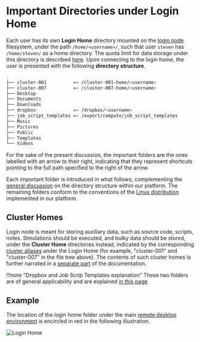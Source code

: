 # Important Directories under Login Home 

Each user has its own **Login Home** directory mounted on the [login node](overview.md) filesystem, under the path `/home/<username>/`, such that user `steven` has `/home/steven/` as a home directory. The quota limit for data storage under this directory is described [here](../../data-on-disk/quotas.md). Upon connecting to the login home, the user is presented with the following **directory structure**.
 
```bash
.
├── cluster-001          => /cluster-001-home/<username>
├── cluster-007          => /cluster-007-home/<username>
├── Desktop
├── Documents
├── Downloads
├── dropbox              => /dropbox/<username>
├── job_script_templates => /export/compute/job_script_templates
├── Music
├── Pictures
├── Public
├── Templates
└── Videos
```

For the sake of the present discussion, the important folders are the ones labelled with an arrow to their right, indicating that they represent shortcuts pointing to the full path specified to the right of the arrow.

Each important folder is introduced in what follows, complementing the [general discussion](../../data-on-disk/directories.md) on the directory structure within our platform. The remaining folders conform to the conventions of the [Linux distribution](../../remote-connection/remote-desktop.md#linux-environment) implemented in our platform.

## Cluster Homes

Login node is meant for storing auxiliary data, such as source code, scripts, notes. Simulations should be executed, and bulky data should be stored, under the **Cluster Home** directories instead, indicated by the corresponding [cluster aliases](../clusters/overview.md#cluster-aliases) under the Login Home (for example, "cluster-001" and "cluster-007" in the file tree above). The contents of such cluster homes is further narrated in a [separate part](../clusters/directories.md) of the documentation.

!!!note "Dropbox and Job Scrip Templates explanation"
    These two folders are of general applicability and are explained [in this page](../../data-on-disk/directories.md).

## Example

The location of the login home folder under the main [remote desktop environment](../../remote-connection/remote-desktop.md) is encircled in red in the following illustration. 

![Login Home](/images/login-home.png "Login Home")
